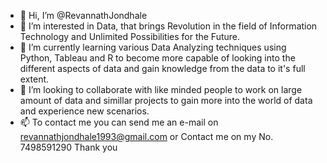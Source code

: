 - 👋 Hi, I’m @RevannathJondhale
- 👀 I’m interested in Data, that brings Revolution in the field of Information Technology and Unlimited Possibilities for the Future.
- 🌱 I’m currently learning various Data Analyzing techniques using Python, Tableau and R to become more capable of looking into the different aspects of data and gain knowledge from the data to it's full extent.
- 💞️ I’m looking to collaborate with like minded people to work on large amount of data and simillar projects to gain more into the world of data and experience new scenarios.
- 📫 To contact me you can send me an e-mail on revannathjondhale1993@gmail.com  or Contact me on my No. 7498591290
Thank you
<!---
RevannathJondhale/RevannathJondhale is a ✨ special ✨ repository because its `README.md` (this file) appears on your GitHub profile.
You can click the Preview link to take a look at your changes.
--->
